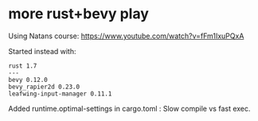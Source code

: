 # more rust+bevy play

Using Natans course: https://www.youtube.com/watch?v=fFm1IxuPQxA

Started instead with:

    rust 1.7 
    ---
    bevy 0.12.0
    bevy_rapier2d 0.23.0
    leafwing-input-manager 0.11.1

Added runtime.optimal-settings in cargo.toml : Slow compile vs fast exec.
